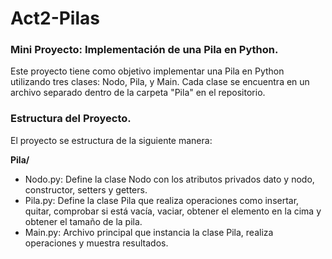 # Act2-Pilas

### Mini Proyecto: Implementación de una Pila en Python.

Este proyecto tiene como objetivo implementar una Pila en Python utilizando tres clases: Nodo, Pila, y Main. Cada clase se encuentra en un archivo separado dentro de la carpeta "Pila" en el repositorio.

### Estructura del Proyecto.
El proyecto se estructura de la siguiente manera:

**Pila/**
- Nodo.py: Define la clase Nodo con los atributos privados dato y nodo, constructor, setters y getters.
- Pila.py: Define la clase Pila que realiza operaciones como insertar, quitar, comprobar si está vacía, vaciar, obtener el elemento en la cima y obtener el tamaño de la pila.
- Main.py: Archivo principal que instancia la clase Pila, realiza operaciones y muestra resultados.
